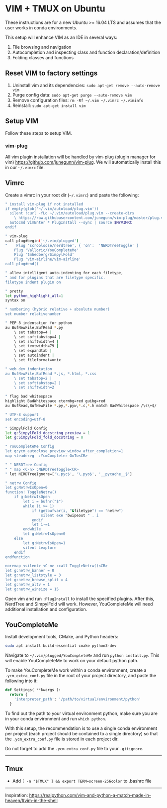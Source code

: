 # VIM + TMUX on Ubuntu
These instructions are for a new Ubuntu >= 16.04 LTS and assumes that the user works in conda environments. 

This setup will enhance VIM as an IDE in several ways:
1. File browsing and navigation
1. Autocompletion and inspecting class and function declaration/definition 
1. Folding classes and functions

## Reset VIM to factory settings
1. Uninstall vim and its dependencies: `sudo apt-get remove --auto-remove vim`
1. Purge config data: `sudo apt-get purge --auto-remove vim`
1. Remove configuration files: `rm -Rf ~/.vim ~/.vimrc ~/.viminfo`
1. Reinstall: `sudo apt-get install vim`

## Setup VIM
Follow these steps to setup VIM.

### vim-plug
All vim plugin installation will be handled by vim-plug (plugin manager for vim) https://github.com/junegunn/vim-plug. We will automatically install this in our `~/.vimrc` file.

## Vimrc
Create a vimrc in your root dir (`~/.vimrc`) and paste the following:

```bash
" install vim-plug if not installed
if empty(glob('~/.vim/autoload/plug.vim'))
  silent !curl -fLo ~/.vim/autoload/plug.vim --create-dirs
    \ https://raw.githubusercontent.com/junegunn/vim-plug/master/plug.vim
  autocmd VimEnter * PlugInstall --sync | source $MYVIMRC
endif

" vim-plug
call plug#begin('~/.vim/plugged')
"    Plug 'scrooloose/nerdtree', { 'on':  'NERDTreeToggle' }
    Plug 'Valloric/YouCompleteMe'
    Plug 'tmhedberg/SimpylFold'
    Plug 'vim-airline/vim-airline'
call plug#end()

" allow intelligent auto-indenting for each filetype,
" and for plugins that are filetype specific.
filetype indent plugin on

" pretty
let python_highlight_all=1
syntax on

" numbering (hybrid relative + absolute number)
set number relativenumber

" PEP 8 indentation for python
au BufNewFile,BufRead *.py
    \ set tabstop=4 |
    \ set softtabstop=4 |
    \ set shiftwidth=4 |
    \ set textwidth=79 |
    \ set expandtab |
    \ set autoindent |
    \ set fileformat=unix

" web dev indentation
au BufNewFile,BufRead *.js, *.html, *.css 
    \ set tabstop=2 |
    \ set softtabstop=2 |
    \ set shiftwidth=2

" flag bad whitespace
highlight BadWhitespace ctermbg=red guibg=red
au BufRead,BufNewFile *.py,*.pyw,*.c,*.h match BadWhitespace /\s\+$/

" UTF-8 support
set encoding=utf-8

" SimpylFold Config
let g:SimpylFold_docstring_preview = 1
let g:SimpylFold_fold_docstring = 0

" YouCompleteMe Config
let g:ycm_autoclose_preview_window_after_completion=1
map <leader>g  :YcmCompleter GoTo<CR>

" " NERDTree Config
" " map <C-n> :NERDTreeToggle<CR>
" let NERDTreeIgnore=['\.pyc$', '\.pyo$', '__pycache__$']

" netrw Config
let g:NetrwIsOpen=0
function! ToggleNetrw()
    if g:NetrwIsOpen
        let i = bufnr("$")
        while (i >= 1)
            if (getbufvar(i, "&filetype") == "netrw")
                silent exe "bwipeout " . i
            endif
            let i-=1
        endwhile
        let g:NetrwIsOpen=0
    else
        let g:NetrwIsOpen=1
        silent Lexplore
    endif
endfunction

noremap <silent> <C-n> :call ToggleNetrw()<CR>
let g:netrw_banner = 0
let g:netrw_liststyle = 3
let g:netrw_browse_split = 4
let g:netrw_altv = 1
let g:netrw_winsize = 15
```

Open vim and run `:PlugInstall` to install the specified plugins. After this, NerdTree and SimpylFold will work. However, YouCompleteMe will need additional installation and configuration.

## YouCompleteMe
Install development tools, CMake, and Python headers:
```bash
sudo apt install build-essential cmake python3-dev
```

Navigate to `~/.vim/plugged/YouCompleteMe` and run `python install.py`. This will enable YouCompleteMe to work on your default python path.

To make YouCompleteMe work within a conda environment, create a `.ycm_extra_conf.py` file in the root of your project directory, and paste the following into it:
```python
def Settings( **kwargs ):
  return {
    'interpreter_path': '/path/to/virtual/environment/python'
  }
```
To find out the path to your virtual environment python, make sure you are in your conda environment and run `which python`. 

With this setup, the recommendation is to use a single conda environment per project (each project should be contained to a single directory) so that the `.ycm_extra_conf.py` file is stored in each project dir. 

Do not forget to add the `.ycm_extra_conf.py` file to your `.gitignore`.

---
## Tmux

- Add `[ -n "$TMUX" ] && export TERM=screen-256color` to .bashrc file
---


Inspiration: https://realpython.com/vim-and-python-a-match-made-in-heaven/#vim-in-the-shell

